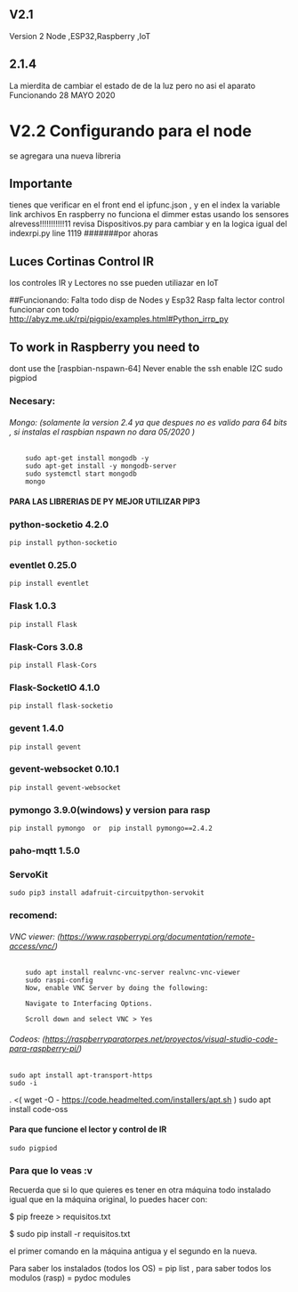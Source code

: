 ## V2.1
Version 2 Node ,ESP32,Raspberry ,IoT 
## 2.1.4
La mierdita de cambiar el estado de de la luz pero no asi el aparato
Funcionando 28 MAYO 2020
# V2.2 Configurando para el node 
se agregara una nueva libreria


## Importante 
tienes que verificar en el front end el ipfunc.json , y en el index la variable link archivos
En raspberry no funciona el dimmer
estas usando los sensores alrevess!!!!!!!!!!!11 revisa Dispositivos.py para cambiar y en la logica igual del indexrpi.py  line 1119  #######por ahoras
## Luces Cortinas Control IR
los controles IR y Lectores no sse pueden utiliazar en IoT

##Funcionando:
Falta todo disp de Nodes y Esp32 
Rasp falta lector control funcionar con todo
http://abyz.me.uk/rpi/pigpio/examples.html#Python_irrp_py


## To work in Raspberry you need to
dont use the [raspbian-nspawn-64]  Never
enable the ssh
enable I2C
sudo pigpiod

### Necesary: 
###### Mongo: (solamente la version 2.4 ya que despues no es valido para 64 bits , si instalas el raspbian nspawn no dara 05/2020 )
        sudo apt-get install mongodb -y  
        sudo apt-get install -y mongodb-server
        sudo systemctl start mongodb
        mongo
#### PARA LAS LIBRERIAS DE PY MEJOR UTILIZAR PIP3
### python-socketio   4.2.0
    pip install python-socketio
### eventlet          0.25.0
    pip install eventlet
### Flask             1.0.3
    pip install Flask
### Flask-Cors        3.0.8
    pip install Flask-Cors 
### Flask-SocketIO    4.1.0
    pip install flask-socketio
### gevent            1.4.0
    pip install gevent
### gevent-websocket  0.10.1
    pip install gevent-websocket 
### pymongo           3.9.0(windows) y version para rasp 
    pip install pymongo  or  pip install pymongo==2.4.2
### paho-mqtt         1.5.0

### ServoKit 
    sudo pip3 install adafruit-circuitpython-servokit
    
### recomend: 
###### VNC viewer: (https://www.raspberrypi.org/documentation/remote-access/vnc/) 

        sudo apt install realvnc-vnc-server realvnc-vnc-viewer
        sudo raspi-config
        Now, enable VNC Server by doing the following:

        Navigate to Interfacing Options.

        Scroll down and select VNC > Yes
###### Codeos: (https://raspberryparatorpes.net/proyectos/visual-studio-code-para-raspberry-pi/)
    sudo apt install apt-transport-https
    sudo -i
. <( wget -O - https://code.headmelted.com/installers/apt.sh )
    sudo apt install code-oss

#### Para que funcione el lector y control de IR
    sudo pigpiod



### Para que lo veas :v 
Recuerda que si lo que quieres es tener en otra máquina todo instalado 
igual que en la máquina original, lo puedes hacer con: 

$ pip freeze > requisitos.txt 

$ sudo pip install -r requisitos.txt 

el primer comando en la máquina antigua y el segundo en la nueva. 

Para saber los instalados (todos los OS) = pip list  , para saber todos los modulos (rasp) = pydoc modules
 




